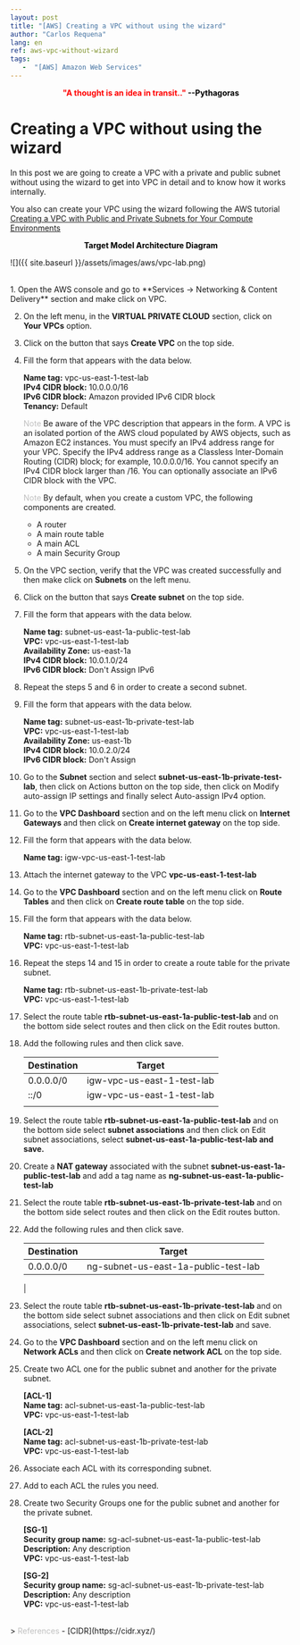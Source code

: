 ```yaml
---
layout: post
title: "[AWS] Creating a VPC without using the wizard"
author: "Carlos Requena"
lang: en
ref: aws-vpc-without-wizard
tags:
   -  "[AWS] Amazon Web Services" 
---
```

<div style="text-align:center"><span style="color:red;font-weight: bold">"A thought is an idea in transit.." </span> <span style="color:black;font-weight: bold">--Pythagoras</span></div>

# Creating a VPC without using the wizard

In this post we are going to create a VPC with a private and public subnet without using the wizard to get into VPC in detail and to know how it works 
internally. 

You also can create your VPC using the wizard following the AWS tutorial 
[Creating a VPC with Public and Private Subnets for Your Compute Environments](https://docs.aws.amazon.com/batch/latest/userguide/create-public-private-vpc.html)

<center style="color:black;font-weight: bold"> Target Model Architecture Diagram</center>

![]({{ site.baseurl }}/assets/images/aws/vpc-lab.png)

<br>
1.  Open the AWS console and go to **Services → Networking & Content Delivery** section and make click on VPC.

2. On the left menu, in the **VIRTUAL PRIVATE CLOUD** section, click on **Your VPCs** option.

3. Click on the button that says **Create VPC** on the top side.

4. Fill the form that appears with the data below.

    **Name tag:** vpc-us-east-1-test-lab    
    **IPv4 CIDR block:** 10.0.0.0/16   
    **IPv6 CIDR block:** Amazon provided IPv6 CIDR block    
    **Tenancy:** Default

    > 
    <span style="color:silver;">Note</span>
    Be aware of the VPC description that appears in the form.
    A VPC is an isolated portion of the AWS cloud populated by AWS objects, such as Amazon EC2 instances. You must specify an IPv4 address range for your VPC. Specify the IPv4 address range as a Classless Inter-Domain Routing (CIDR) block; for example, 10.0.0.0/16. You cannot specify an IPv4 CIDR block larger than /16. You can optionally associate an IPv6 CIDR block with the VPC.
    
    >
    <span style="color:silver;">Note</span>
    By default, when you create a custom VPC, the following components are created.
    - A router
    - A main route table
    - A main ACL
    - A main Security Group     
    

5. On the VPC section, verify that the VPC was created successfully and then make click on **Subnets** on the left menu.

6. Click on the button that says **Create subnet** on the top side.

7. Fill the form that appears with the data below.

    **Name tag:** subnet-us-east-1a-public-test-lab   
    **VPC:** vpc-us-east-1-test-lab     
    **Availability Zone:** us-east-1a    
    **IPv4 CIDR block:** 10.0.1.0/24    
    **IPv6 CIDR block:** Don't Assign IPv6  

8. Repeat the steps 5 and 6 in order to create a second subnet.

9. Fill the form that appears with the data below.
    
    **Name tag:** subnet-us-east-1b-private-test-lab  
    **VPC:** vpc-us-east-1-test-lab     
    **Availability Zone:**  us-east-1b    
    **IPv4 CIDR block:** 10.0.2.0/24    
    **IPv6 CIDR block:** Don't Assign   

10. Go to the **Subnet** section and select **subnet-us-east-1b-private-test-lab**, then click on Actions button on the top side, then click on Modify auto-assign 
IP settings and finally select Auto-assign IPv4 option.

11. Go to the **VPC Dashboard** section and on the left menu click on **Internet Gateways** and then click on **Create internet gateway** on the top side.

12. Fill the form that appears with the data below.     
    
    **Name tag:** igw-vpc-us-east-1-test-lab    

13. Attach the internet gateway to the VPC **vpc-us-east-1-test-lab**

14. Go to the **VPC Dashboard** section and on the left menu click on **Route Tables** and then click on **Create route table** on the top side.

15. Fill the form that appears with the data below.

    **Name tag:** rtb-subnet-us-east-1a-public-test-lab   
    **VPC:** vpc-us-east-1-test-lab 

16. Repeat the steps 14 and 15 in order to create a route table for the private subnet.

    **Name tag:** rtb-subnet-us-east-1b-private-test-lab  
    **VPC:** vpc-us-east-1-test-lab

17. Select the route table **rtb-subnet-us-east-1a-public-test-lab** and on the bottom side select routes and then click on the 
Edit routes button.

18. Add the following rules and then click save.    

    | Destination 	| Target                     	|
    |-------------	|----------------------------	|
    | 0.0.0.0/0   	| igw-vpc-us-east-1-test-lab 	|
    | ::/0        	| igw-vpc-us-east-1-test-lab 	|       
    |               |                               |

19. Select the route table **rtb-subnet-us-east-1a-public-test-lab** and on the bottom side select **subnet associations** and then click on Edit subnet associations, 
select **subnet-us-east-1a-public-test-lab and save.**

20. Create a **NAT gateway** associated with the subnet **subnet-us-east-1a-public-test-lab** and add a tag name as **ng-subnet-us-east-1a-public-test-lab**

21. Select the route table **rtb-subnet-us-east-1b-private-test-lab** and on the bottom side select routes and then click on the Edit routes button.

22. Add the following rules and then click save.

    | Destination 	| Target                             	|
    |-------------	|------------------------------------	|
    | 0.0.0.0/0   	| ng-subnet-us-east-1a-public-test-lab 	|
    |

23. Select the route table **rtb-subnet-us-east-1b-private-test-lab** and on the bottom side select subnet associations and then click on Edit subnet
associations, select **subnet-us-east-1b-private-test-lab** and save.

24. Go to the **VPC Dashboard** section and on the left menu click on **Network ACLs** and then click on **Create network ACL** on the top side.

25. Create two ACL one for the public subnet and another for the private subnet.
    
    **\[ACL-1\]**   
    **Name tag:** acl-subnet-us-east-1a-public-test-lab   
    **VPC:** vpc-us-east-1-test-lab 
    
    **\[ACL-2\]**   
    **Name tag:** acl-subnet-us-east-1b-private-test-lab  
    **VPC:** vpc-us-east-1-test-lab     

26. Associate each ACL with its corresponding subnet.

27. Add to each ACL the rules you need.

28. Create two Security Groups one for the public subnet and another for the private subnet.
    
    **\[SG-1\]**   
    **Security group name:** sg-acl-subnet-us-east-1a-public-test-lab   
    **Description:** Any description    
    **VPC:**  vpc-us-east-1-test-lab
    
    **\[SG-2\]**   
    **Security group name:** sg-acl-subnet-us-east-1b-private-test-lab   
    **Description:** Any description    
    **VPC:**  vpc-us-east-1-test-lab
    
<br>
> 
<span style="color:silver;">References</span>
- [CIDR](https://cidr.xyz/)

